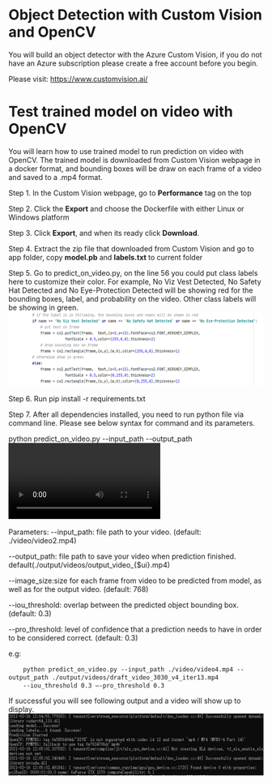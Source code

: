 # Object Detection with Custom Vision and OpenCV
You will build an object detector with the Azure Custom Vision, if you do not have an Azure subscription please
create a free account before you begin.

Please visit: https://www.customvision.ai/

# Test trained model on video with OpenCV
You will learn how to use trained model to run prediction on video with OpenCV. 
The trained model is downloaded from Custom Vision webpage in a docker format, 
and bounding boxes will be draw on each frame of a video and saved to a .mp4 format. 

Step 1. In the Custom Vision webpage, go to <b>Performance</b> tag on the top

Step 2. Click the <b>Export</b> and choose the Dockerfile with either Linux or Windows platform

Step 3. Click <b>Export</b>, and when its ready click <b>Download</b>.

Step 4. Extract the zip file that downloaded from Custom Vision and go to app folder, 
copy <b>model.pb</b> and <b>labels.txt</b> to current folder

Step 5. Go to predict_on_video.py, on the line 56 you could put class labels here to customize their color.
For example, No Viz Vest Detected, No Safety Hat Detected and No Eye-Protection Detected will 
be showing red for the bounding boxes, label, and probability on the video. Other class labels will be showing in green.  
![Screenshot](./img/Picture1.png)

Step 6. Run pip install -r requirements.txt

Step 7. After all dependencies installed, you need to run python file via command line. 
Please see below syntax for command and its parameters.

python predict_on_video.py --input_path <your video path> --output_path <video output path> 
--image_size <your desired image size, default is 768> --iou_threshold<float> 
–-pro_threshold<float>

Parameters:
--input_path: file path to your video.
(default: ./video/video2.mp4)

--output_path: file path to save your video when prediction finished. default(./output/videos/output_video_{$ui}.mp4)

--image_size:size for each frame from video to be predicted from model, as well as for the output video.
(default: 768)

--iou_threshold: overlap between the predicted object bounding box. 
(default: 0.3)

--pro_threshold: level of confidence that a prediction needs to have in order to be considered correct.
(default: 0.3)

e.g:

        python predict_on_video.py --input_path ./video/video4.mp4 --output_path ./output/videos/draft_video_3030_v4_iter13.mp4
        --iou_threshold 0.3 –-pro_threshold 0.3
        
If successful you will see following output and a video will show up to display.   
![Screenshot](./img/Picture2.png)




